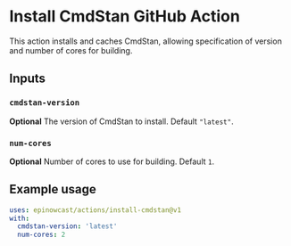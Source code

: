 # Install CmdStan GitHub Action

This action installs and caches CmdStan, allowing specification of version and number of cores for building.

## Inputs

### `cmdstan-version`

**Optional** The version of CmdStan to install. Default `"latest"`.

### `num-cores`

**Optional** Number of cores to use for building. Default `1`.

## Example usage

```yaml
uses: epinowcast/actions/install-cmdstan@v1
with:
  cmdstan-version: 'latest'
  num-cores: 2
```
